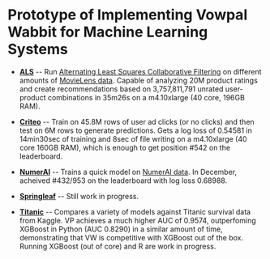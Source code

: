 # Prototype of Implementing Vowpal Wabbit for Machine Learning Systems

* **[ALS](als)** -- Run [Alternating Least Squares Collaborative Filtering](https://github.com/JohnLangford/vowpal_wabbit/wiki/Matrix-factorization-example) on different amounts of [MovieLens data](http://grouplens.org/datasets/movielens/). Capable of analyzing 20M product ratings and create recommendations based on 3,757,811,791 unrated user-product combinations in 35m26s on a m4.10xlarge (40 core, 196GB RAM).

* **[Criteo](criteo)** -- Train on 45.8M rows of user ad clicks (or no clicks) and then test on 6M rows to generate predictions. Gets a log loss of 0.54581 in 14min30sec of training and 8sec of file writing on a m4.10xlarge (40 core 160GB RAM), which is enough to get position #542 on the leaderboard.

* **[NumerAI](numerai)** -- Trains a quick model on [NumerAI data](https://numer.ai/). In December, acheived #432/953 on the leaderboard with log loss 0.68988.

* **[Springleaf](springleaf)** -- Still work in progress.

* **[Titanic](titanic)** -- Compares a variety of models against Titanic survival data from Kaggle. VP achieves a much higher AUC of 0.9574, outperfoming XGBoost in Python (AUC 0.8290) in a similar amount of time, demonstrating that VW is competitive with XGBoost out of the box. Running XGBoost (out of core) and R are work in progress.
